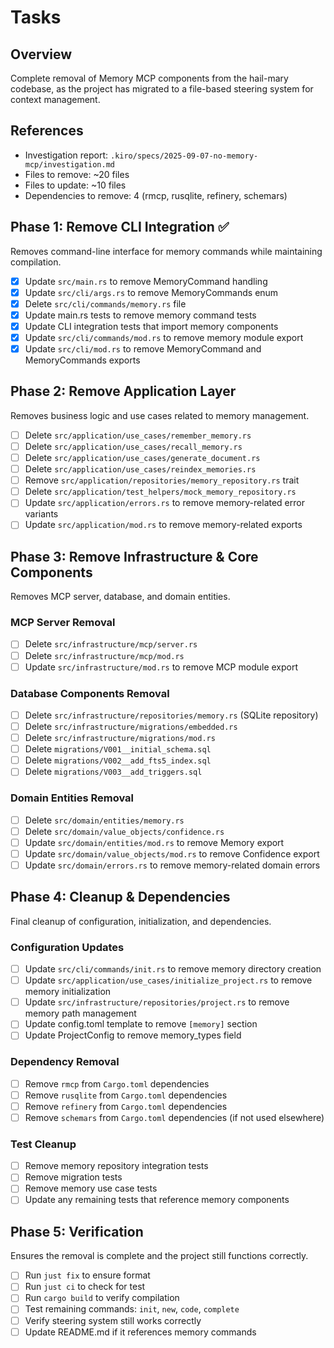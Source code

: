 # Tasks

## Overview
Complete removal of Memory MCP components from the hail-mary codebase, as the project has migrated to a file-based steering system for context management.

## References
- Investigation report: `.kiro/specs/2025-09-07-no-memory-mcp/investigation.md`
- Files to remove: ~20 files
- Files to update: ~10 files  
- Dependencies to remove: 4 (rmcp, rusqlite, refinery, schemars)

## Phase 1: Remove CLI Integration ✅
Removes command-line interface for memory commands while maintaining compilation.

- [x] Update `src/main.rs` to remove MemoryCommand handling
- [x] Update `src/cli/args.rs` to remove MemoryCommands enum
- [x] Delete `src/cli/commands/memory.rs` file
- [x] Update main.rs tests to remove memory command tests
- [x] Update CLI integration tests that import memory components
- [x] Update `src/cli/commands/mod.rs` to remove memory module export
- [x] Update `src/cli/mod.rs` to remove MemoryCommand and MemoryCommands exports

## Phase 2: Remove Application Layer
Removes business logic and use cases related to memory management.

- [ ] Delete `src/application/use_cases/remember_memory.rs`
- [ ] Delete `src/application/use_cases/recall_memory.rs`
- [ ] Delete `src/application/use_cases/generate_document.rs`
- [ ] Delete `src/application/use_cases/reindex_memories.rs`
- [ ] Remove `src/application/repositories/memory_repository.rs` trait
- [ ] Delete `src/application/test_helpers/mock_memory_repository.rs`
- [ ] Update `src/application/errors.rs` to remove memory-related error variants
- [ ] Update `src/application/mod.rs` to remove memory-related exports

## Phase 3: Remove Infrastructure & Core Components
Removes MCP server, database, and domain entities.

### MCP Server Removal
- [ ] Delete `src/infrastructure/mcp/server.rs`
- [ ] Delete `src/infrastructure/mcp/mod.rs`
- [ ] Update `src/infrastructure/mod.rs` to remove MCP module export

### Database Components Removal
- [ ] Delete `src/infrastructure/repositories/memory.rs` (SQLite repository)
- [ ] Delete `src/infrastructure/migrations/embedded.rs`
- [ ] Delete `src/infrastructure/migrations/mod.rs`
- [ ] Delete `migrations/V001__initial_schema.sql`
- [ ] Delete `migrations/V002__add_fts5_index.sql`
- [ ] Delete `migrations/V003__add_triggers.sql`

### Domain Entities Removal
- [ ] Delete `src/domain/entities/memory.rs`
- [ ] Delete `src/domain/value_objects/confidence.rs`
- [ ] Update `src/domain/entities/mod.rs` to remove Memory export
- [ ] Update `src/domain/value_objects/mod.rs` to remove Confidence export
- [ ] Update `src/domain/errors.rs` to remove memory-related domain errors

## Phase 4: Cleanup & Dependencies
Final cleanup of configuration, initialization, and dependencies.

### Configuration Updates
- [ ] Update `src/cli/commands/init.rs` to remove memory directory creation
- [ ] Update `src/application/use_cases/initialize_project.rs` to remove memory initialization
- [ ] Update `src/infrastructure/repositories/project.rs` to remove memory path management
- [ ] Update config.toml template to remove `[memory]` section
- [ ] Update ProjectConfig to remove memory_types field

### Dependency Removal
- [ ] Remove `rmcp` from `Cargo.toml` dependencies
- [ ] Remove `rusqlite` from `Cargo.toml` dependencies
- [ ] Remove `refinery` from `Cargo.toml` dependencies
- [ ] Remove `schemars` from `Cargo.toml` dependencies (if not used elsewhere)

### Test Cleanup
- [ ] Remove memory repository integration tests
- [ ] Remove migration tests
- [ ] Remove memory use case tests
- [ ] Update any remaining tests that reference memory components

## Phase 5: Verification
Ensures the removal is complete and the project still functions correctly.

- [ ] Run `just fix` to ensure format
- [ ] Run `just ci` to check for test
- [ ] Run `cargo build` to verify compilation
- [ ] Test remaining commands: `init`, `new`, `code`, `complete`
- [ ] Verify steering system still works correctly
- [ ] Update README.md if it references memory commands
